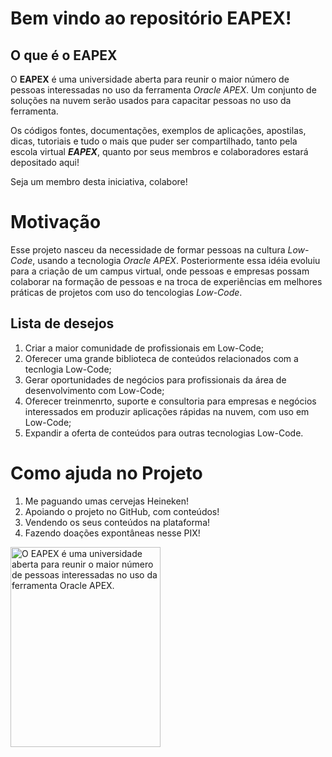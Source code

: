 # Bem vindo ao repositório EAPEX! #

## O que é o EAPEX ##

O **EAPEX** é uma universidade aberta para reunir o maior número de pessoas interessadas no uso da ferramenta *Oracle APEX*. Um conjunto de soluções na nuvem serão usados para capacitar pessoas no uso da ferramenta.

Os códigos fontes, documentações, exemplos de aplicações, apostilas,  dicas, tutoriais e tudo o mais que puder ser compartilhado, tanto pela escola virtual ***EAPEX***, quanto por seus membros e colaboradores estará depositado aqui!

Seja um membro desta iniciativa, colabore!

# Motivação ##

Esse projeto nasceu da necessidade de formar pessoas na cultura *Low-Code*, usando a tecnologia *Oracle APEX*.  Posteriormente essa idéia evoluiu para a criação de um campus virtual, onde pessoas e empresas possam colaborar na formação de pessoas e na troca de experiências em melhores práticas de projetos com uso do tencologias *Low-Code*.

## Lista de desejos ##

 1. Criar a maior comunidade de profissionais em Low-Code;
 2. Oferecer uma grande biblioteca de conteúdos relacionados com a tecnlogia Low-Code;
 3. Gerar oportunidades de negócios para profissionais da área de desenvolvimento com Low-Code;
 4. Oferecer treinmenrto, suporte e consultoria para empresas e negócios interessados em produzir aplicações rápidas na nuvem, com uso em Low-Code;
 5. Expandir a oferta de conteúdos para outras tecnologias Low-Code.


# Como ajuda no Projeto #

 1. Me paguando umas cervejas Heineken!  
 2. Apoiando o projeto no GitHub, com conteúdos!
 3. Vendendo os seus conteúdos na plataforma!
 4. Fazendo doações expontâneas nesse PIX!
<img src="https://eapex.com.br/site/images/PIX.png" alt="O EAPEX é uma universidade aberta para reunir o maior número de pessoas interessadas no uso da ferramenta Oracle APEX." width="240" height="320">
